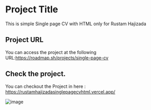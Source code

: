 # Project Title

This is simple Single page CV with HTML only for Rustam Hajizada

## Project URL

You can access the project at the following URL:https://roadmap.sh/projects/single-page-cv


## Check the project.

You can checkout the Project in here : https://rustamhajizadasinglepagecvhtml.vercel.app/

![image](https://github.com/user-attachments/assets/079e6e19-e67c-454f-88a9-5579a4a1d7d1)

